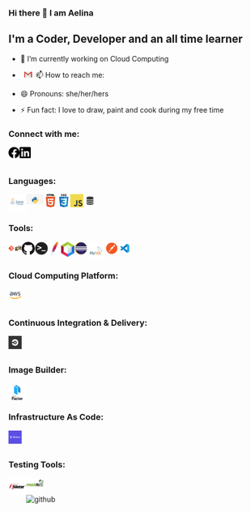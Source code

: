 ### Hi there 👋 I am Aelina

## I'm a Coder, Developer and an all time learner

- 🔭 I’m currently working on Cloud Computing

- 📫 How to reach me: [<img align="left" alt="img | Facebook" width="30px" src="https://github.com/aelinadas/aelinadas/blob/master/images/gmail.jpeg" />][gmail]
- 😄 Pronouns: she/her/hers
- ⚡ Fun fact: I love to draw, paint and cook during my free time

### Connect with me:
[<img align="left" alt="img | Facebook" width="22px" src="https://github.com/aelinadas/aelinadas/blob/master/images/facebook.svg" />][facebook]
[<img align="left" alt="img | LinkedIn" width="22px" src="https://github.com/aelinadas/aelinadas/blob/master/images/linkedin.svg" />][linkedin]
<br />
<br />


### Languages:
<img align="left" alt="Java" width="35px" src="https://github.com/aelinadas/aelinadas/blob/master/images/java.png" />
<img align="left" alt="Python" width="35px" src="https://github.com/aelinadas/aelinadas/blob/master/images/python.png" />
<img align="left" alt="HTML5" width="26px" src="https://github.com/aelinadas/aelinadas/blob/master/images/html.png" />
<img align="left" alt="CSS3" width="26px" src="https://github.com/aelinadas/aelinadas/blob/master/images/css.png" />
<img align="left" alt="JavaScript" width="26px" src="https://github.com/aelinadas/aelinadas/blob/master/images/javascript.png" />
<img align="left" alt="SQL" width="26px" src="https://github.com/aelinadas/aelinadas/blob/master/images/sql.png" />
<br />
<br />


### Tools:
<img align="left" alt="Git" width="26px" src="https://github.com/aelinadas/aelinadas/blob/master/images/git.png" />
<img align="left" alt="GitHub" width="26px" src="https://github.com/aelinadas/aelinadas/blob/master/images/github.png" />
<img align="left" alt="Terminal" width="26px" src="https://github.com/aelinadas/aelinadas/blob/master/images/terminal.png" />
<img align="left" alt="Maven" width="26px" src="https://github.com/aelinadas/aelinadas/blob/master/images/maven.png" />
<img align="left" alt="Netbeans" width="26px" src="https://github.com/aelinadas/aelinadas/blob/master/images/netbeans.png" />
<img align="left" alt="Eclipse" width="26px" src="https://github.com/aelinadas/aelinadas/blob/master/images/eclipse.png" />
<img align="left" alt="MySQL" width="35px" src="https://github.com/aelinadas/aelinadas/blob/master/images/mysql.png" />
<img align="left" alt="Postman" width="26px" src="https://github.com/aelinadas/aelinadas/blob/master/images/postman.png" />
<img align="left" alt="VisualStudio" width="26px" src="https://github.com/aelinadas/aelinadas/blob/master/images/visualstudio.jpeg" />
<br />
<br />


### Cloud Computing Platform:
<img align="left" alt="AWS" width="26px" src="https://github.com/aelinadas/aelinadas/blob/master/images/aws.png" />
<br />
<br />


### Continuous Integration & Delivery:
<img align="left" alt="CircleCI" width="26px" src="https://github.com/aelinadas/aelinadas/blob/master/images/circleci.png" />
<br />
<br />


### Image Builder:
<img align="left" alt="Packer" width="35px" src="https://github.com/aelinadas/aelinadas/blob/master/images/packer.svg" />
<br />
<br />


### Infrastructure As Code:
<img align="left" alt="Terraform" width="26px" src="https://github.com/aelinadas/aelinadas/blob/master/images/terraform.png" />
<br />
<br />


### Testing Tools:
<img align="left" alt="AWS" width="35px" src="https://github.com/aelinadas/aelinadas/blob/master/images/apachejmeter.jpg" />
<img align="left" alt="Terraform" width="35px" src="https://github.com/aelinadas/aelinadas/blob/master/images/mockito.png" />
<br />
<br />


<img align="left" alt="github" src="https://github-readme-stats.vercel.app/api?username=aelinadas&show_icons=true&hide_border=true" />

[facebook]: https://www.facebook.com/aelina.das
[linkedin]: https://www.linkedin.com/in/aelina-das
[gmail]: das.aelina@gmail.com
